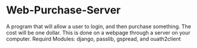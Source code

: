 # Web-Purchase-Server
A program that will allow a user to login, and then purchase something. The cost will be one dollar. This is done on a webpage through a server on your computer. 
Requird Modules: django, passlib, gspread, and ouath2client
